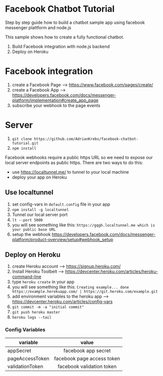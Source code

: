 # Facebook Chatbot Tutorial
Step by step guide how to build a chatbot sample app using facebook messenger plattform and node.js

This sample shows how to create a fully functional chatbot.

1. Build Facebook integration with node.js backend
2. Deploy on Heroku

# Facebook integration

1. create a Facebook Page --> https://www.facebook.com/pages/create/
2. create a Facebook App  --> https://developers.facebook.com/docs/messenger-platform/implementation#create_app_page
3. subscribe your webhook to the page events

# Server
1. `git clone https://github.com/AdrianKrebs/facebook-chatbot-tutorial.git`
2. `npm install`

Facebook webhooks require a public https URL so we need to expose our local server endpoints as public https.
There are two ways to do this:
- use https://localtunnel.me/ to tunnel to your local machine
- deploy your app on Heroku

## Use localtunnel
1. set config-vars in `default.config` file in your app
1. `npm install -g localtunnel`
2. Tunnel our local server port
3. `lt --port 5000`
4. you will see something like this: `https://gqgh.localtunnel.me which is your public base URL`
6. setup the webhook https://developers.facebook.com/docs/messenger-platform/product-overview/setup#webhook_setup


## Deploy on Heroku
1. create Heroku account --> https://signup.heroku.com/
2. Install Heroku Toolbelt --> https://devcenter.heroku.com/articles/heroku-command-line
3. type `heroku create` in your app
4. you will see something like this: `Creating example... done
https://example.herokuapp.com/ | https://git.heroku.com/example.git`
5. add environment variables to the heroku app --> https://devcenter.heroku.com/articles/config-vars
6. `git commit -m -a "initial commit" `
7. `git push heroku master`
8. `heroku logs --tail`

### Config Variables

| variable        |value                        |
| -------------   |:-------------:              |
| appSecret       | facebook app secret         |
| pageAccessToken | facebook page access token  |
| validationToken | facebook validation token   |
